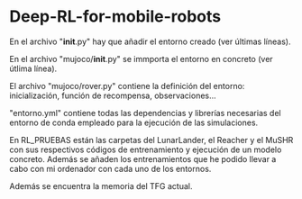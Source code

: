 # Deep-RL-for-mobile-robots

En el archivo "__init__.py" hay que añadir el entorno creado (ver últimas líneas).

En el archivo "mujoco/__init__.py" se immporta el entorno en concreto (ver útlima línea).

El archivo "mujoco/rover.py" contiene la definición del entorno: inicialización, función de recompensa, observaciones...

"entorno.yml" contiene todas las dependencias y librerías necesarias del entorno de conda empleado para la ejecución de las simulaciones.

En RL_PRUEBAS están las carpetas del LunarLander, el Reacher y el MuSHR con sus respectivos códigos de entrenamiento y ejecución de un modelo concreto. Además se añaden los entrenamientos que he podido llevar a cabo con mi ordenador con cada uno de los entornos.

Además se encuentra la memoria del TFG actual.